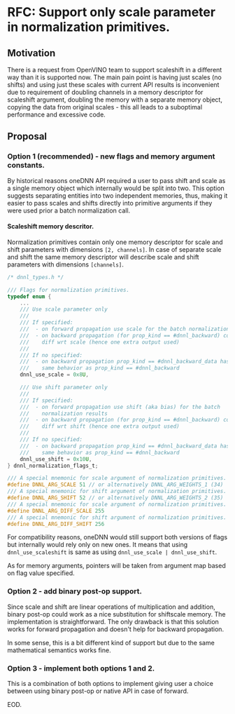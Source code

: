 # RFC: Support only scale parameter in normalization primitives.

## Motivation

There is a request from OpenVINO team to support scaleshift in a different way
than it is supported now. The main pain point is having just scales (no shifts)
and using just these scales with current API results is inconvenient due to
requirement of doubling channels in a memory descriptor for scaleshift argument,
doubling the memory with a separate memory object, copying the data from
original scales - this all leads to a suboptimal performance and excessive code.

## Proposal

### Option 1 (recommended) - new flags and memory argument constants.

By historical reasons oneDNN API required a user to pass shift and scale as a
single memory object which internally would be split into two. This option
suggests separating entities into two independent memories, thus, making it
easier to pass scales and shifts directly into primitive arguments if they were
used prior a batch normalization call.

#### Scaleshift memory descritor.

Normalization primitives contain only one memory descriptor for scale and shift
parameters with dimensions `[2, channels]`. In case of separate scale and shift
the same memory descriptor will describe scale and shift parameters with
dimensions `[channels]`.

~~~c
/* dnnl_types.h */

/// Flags for normalization primitives.
typedef enum {
    ...
    /// Use scale parameter only
    ///
    /// If specified:
    ///  - on forward propagation use scale for the batch normalization results
    ///  - on backward propagation (for prop_kind == #dnnl_backward) compute
    ///    diff wrt scale (hence one extra output used)
    ///
    /// If no specified:
    ///  - on backward propagation prop_kind == #dnnl_backward_data has the
    ///    same behavior as prop_kind == #dnnl_backward
    dnnl_use_scale = 0x8U,

    /// Use shift parameter only
    ///
    /// If specified:
    ///  - on forward propagation use shift (aka bias) for the batch
    ///    normalization results
    ///  - on backward propagation (for prop_kind == #dnnl_backward) compute
    ///    diff wrt shift (hence one extra output used)
    ///
    /// If no specified:
    ///  - on backward propagation prop_kind == #dnnl_backward_data has the
    ///    same behavior as prop_kind == #dnnl_backward
    dnnl_use_shift = 0x10U,
} dnnl_normalization_flags_t;

/// A special mnemonic for scale argument of normalization primitives.
#define DNNL_ARG_SCALE 51 // or alternatively DNNL_ARG_WEIGHTS_1 (34)
/// A special mnemonic for shift argument of normalization primitives.
#define DNNL_ARG_SHIFT 52 // or alternatively DNNL_ARG_WEIGHTS_2 (35)
/// A special mnemonic for scale argument of normalization primitives.
#define DNNL_ARG_DIFF_SCALE 255
/// A special mnemonic for shift argument of normalization primitives.
#define DNNL_ARG_DIFF_SHIFT 256
~~~

For compatibility reasons, oneDNN would still support both versions of flags
but internally would rely only on new ones. It means that using
`dnnl_use_scaleshift` is same as using `dnnl_use_scale | dnnl_use_shift`.

As for memory arguments, pointers will be taken from argument map based on flag
value specified.

### Option 2 - add binary post-op support.

Since scale and shift are linear operations of multiplication and addition,
binary post-op could work as a nice substitution for shiftscale memory. The
implementation is straightforward. The only drawback is that this solution works
for forward propagation and doesn't help for backward propagation.

In some sense, this is a bit different kind of support but due to the same
mathematical semantics works fine.

### Option 3 - implement both options 1 and 2.

This is a combination of both options to implement giving user a choice between
using binary post-op or native API in case of forward.

EOD.
